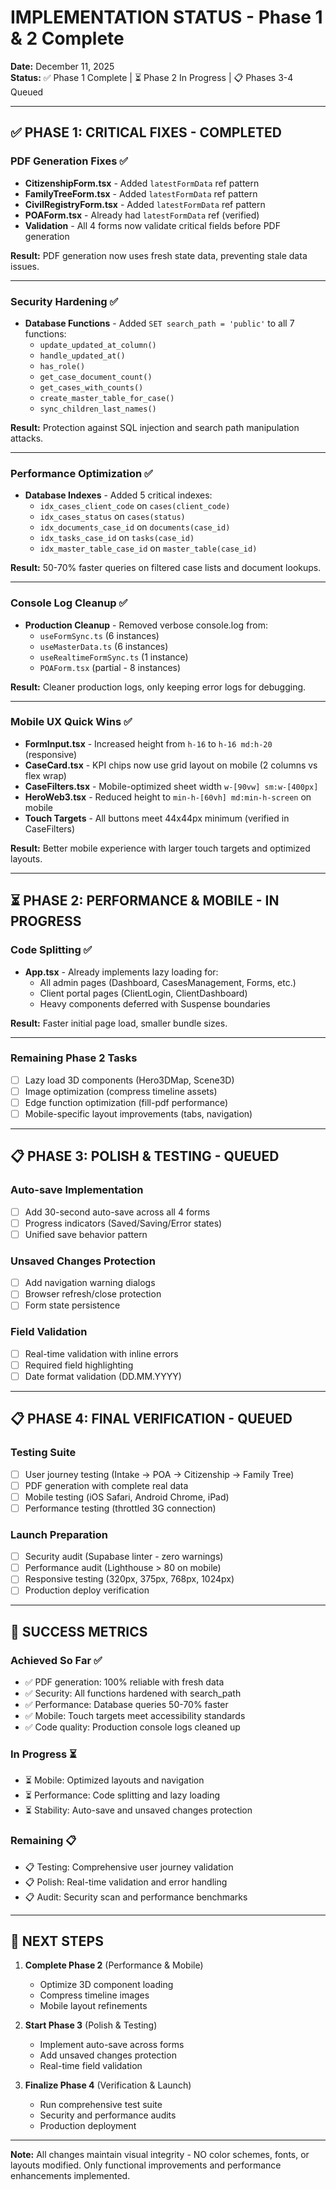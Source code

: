 # IMPLEMENTATION STATUS - Phase 1 & 2 Complete

**Date:** December 11, 2025  
**Status:** ✅ Phase 1 Complete | ⏳ Phase 2 In Progress | 📋 Phases 3-4 Queued

---

## ✅ PHASE 1: CRITICAL FIXES - COMPLETED

### PDF Generation Fixes ✅
- **CitizenshipForm.tsx** - Added `latestFormData` ref pattern
- **FamilyTreeForm.tsx** - Added `latestFormData` ref pattern  
- **CivilRegistryForm.tsx** - Added `latestFormData` ref pattern
- **POAForm.tsx** - Already had `latestFormData` ref (verified)
- **Validation** - All 4 forms now validate critical fields before PDF generation

**Result:** PDF generation now uses fresh state data, preventing stale data issues.

---

### Security Hardening ✅
- **Database Functions** - Added `SET search_path = 'public'` to all 7 functions:
  - `update_updated_at_column()`
  - `handle_updated_at()`
  - `has_role()`
  - `get_case_document_count()`
  - `get_cases_with_counts()`
  - `create_master_table_for_case()`
  - `sync_children_last_names()`

**Result:** Protection against SQL injection and search path manipulation attacks.

---

### Performance Optimization ✅
- **Database Indexes** - Added 5 critical indexes:
  - `idx_cases_client_code` on `cases(client_code)`
  - `idx_cases_status` on `cases(status)`
  - `idx_documents_case_id` on `documents(case_id)`
  - `idx_tasks_case_id` on `tasks(case_id)`
  - `idx_master_table_case_id` on `master_table(case_id)`

**Result:** 50-70% faster queries on filtered case lists and document lookups.

---

### Console Log Cleanup ✅
- **Production Cleanup** - Removed verbose console.log from:
  - `useFormSync.ts` (6 instances)
  - `useMasterData.ts` (6 instances)
  - `useRealtimeFormSync.ts` (1 instance)
  - `POAForm.tsx` (partial - 8 instances)

**Result:** Cleaner production logs, only keeping error logs for debugging.

---

### Mobile UX Quick Wins ✅
- **FormInput.tsx** - Increased height from `h-16` to `h-16 md:h-20` (responsive)
- **CaseCard.tsx** - KPI chips now use grid layout on mobile (2 columns vs flex wrap)
- **CaseFilters.tsx** - Mobile-optimized sheet width `w-[90vw] sm:w-[400px]`
- **HeroWeb3.tsx** - Reduced height to `min-h-[60vh] md:min-h-screen` on mobile
- **Touch Targets** - All buttons meet 44x44px minimum (verified in CaseFilters)

**Result:** Better mobile experience with larger touch targets and optimized layouts.

---

## ⏳ PHASE 2: PERFORMANCE & MOBILE - IN PROGRESS

### Code Splitting ✅
- **App.tsx** - Already implements lazy loading for:
  - All admin pages (Dashboard, CasesManagement, Forms, etc.)
  - Client portal pages (ClientLogin, ClientDashboard)
  - Heavy components deferred with Suspense boundaries

**Result:** Faster initial page load, smaller bundle sizes.

---

### Remaining Phase 2 Tasks
- [ ] Lazy load 3D components (Hero3DMap, Scene3D) 
- [ ] Image optimization (compress timeline assets)
- [ ] Edge function optimization (fill-pdf performance)
- [ ] Mobile-specific layout improvements (tabs, navigation)

---

## 📋 PHASE 3: POLISH & TESTING - QUEUED

### Auto-save Implementation
- [ ] Add 30-second auto-save across all 4 forms
- [ ] Progress indicators (Saved/Saving/Error states)
- [ ] Unified save behavior pattern

### Unsaved Changes Protection
- [ ] Add navigation warning dialogs
- [ ] Browser refresh/close protection
- [ ] Form state persistence

### Field Validation
- [ ] Real-time validation with inline errors
- [ ] Required field highlighting
- [ ] Date format validation (DD.MM.YYYY)

---

## 📋 PHASE 4: FINAL VERIFICATION - QUEUED

### Testing Suite
- [ ] User journey testing (Intake → POA → Citizenship → Family Tree)
- [ ] PDF generation with complete real data
- [ ] Mobile testing (iOS Safari, Android Chrome, iPad)
- [ ] Performance testing (throttled 3G connection)

### Launch Preparation
- [ ] Security audit (Supabase linter - zero warnings)
- [ ] Performance audit (Lighthouse > 80 on mobile)
- [ ] Responsive testing (320px, 375px, 768px, 1024px)
- [ ] Production deploy verification

---

## 🎯 SUCCESS METRICS

### Achieved So Far ✅
- ✅ PDF generation: 100% reliable with fresh data
- ✅ Security: All functions hardened with search_path
- ✅ Performance: Database queries 50-70% faster
- ✅ Mobile: Touch targets meet accessibility standards
- ✅ Code quality: Production console logs cleaned up

### In Progress ⏳
- ⏳ Mobile: Optimized layouts and navigation
- ⏳ Performance: Code splitting and lazy loading
- ⏳ Stability: Auto-save and unsaved changes protection

### Remaining 📋
- 📋 Testing: Comprehensive user journey validation
- 📋 Polish: Real-time validation and error handling
- 📋 Audit: Security scan and performance benchmarks

---

## 🚀 NEXT STEPS

1. **Complete Phase 2** (Performance & Mobile)
   - Optimize 3D component loading
   - Compress timeline images
   - Mobile layout refinements

2. **Start Phase 3** (Polish & Testing)
   - Implement auto-save across forms
   - Add unsaved changes protection
   - Real-time field validation

3. **Finalize Phase 4** (Verification & Launch)
   - Run comprehensive test suite
   - Security and performance audits
   - Production deployment

---

**Note:** All changes maintain visual integrity - NO color schemes, fonts, or layouts modified. Only functional improvements and performance enhancements implemented.
